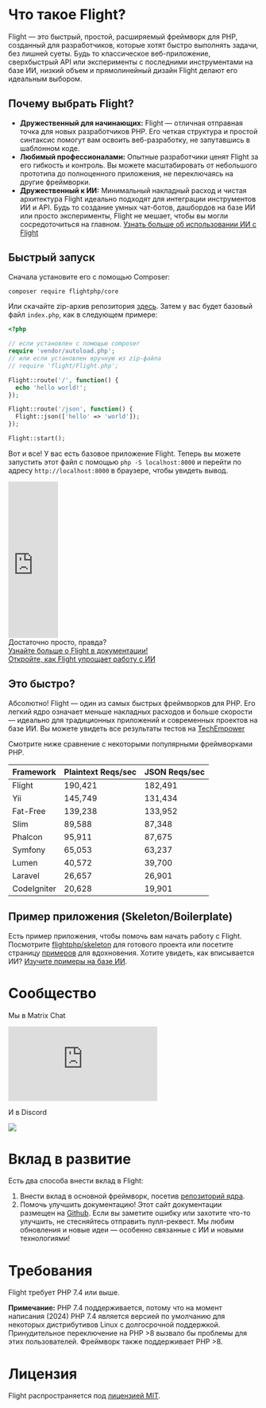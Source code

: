 # Что такое Flight?

Flight — это быстрый, простой, расширяемый фреймворк для PHP, созданный для разработчиков, которые хотят быстро выполнять задачи, без лишней суеты. Будь то классическое веб-приложение, сверхбыстрый API или эксперименты с последними инструментами на базе ИИ, низкий объем и прямолинейный дизайн Flight делают его идеальным выбором.

## Почему выбрать Flight?

- **Дружественный для начинающих:** Flight — отличная отправная точка для новых разработчиков PHP. Его четкая структура и простой синтаксис помогут вам освоить веб-разработку, не запутавшись в шаблонном коде.
- **Любимый профессионалами:** Опытные разработчики ценят Flight за его гибкость и контроль. Вы можете масштабировать от небольшого прототипа до полноценного приложения, не переключаясь на другие фреймворки.
- **Дружественный к ИИ:** Минимальный накладный расход и чистая архитектура Flight идеально подходят для интеграции инструментов ИИ и API. Будь то создание умных чат-ботов, дашбордов на базе ИИ или просто эксперименты, Flight не мешает, чтобы вы могли сосредоточиться на главном. [Узнать больше об использовании ИИ с Flight](/learn/ai)

## Быстрый запуск

Сначала установите его с помощью Composer:

```bash
composer require flightphp/core
```

Или скачайте zip-архив репозитория [здесь](https://github.com/flightphp/core). Затем у вас будет базовый файл `index.php`, как в следующем примере:

```php
<?php

// если установлен с помощью composer
require 'vendor/autoload.php';
// или если установлен вручную из zip-файла
// require 'flight/Flight.php';

Flight::route('/', function() {
  echo 'hello world!';
});

Flight::route('/json', function() {
  Flight::json(['hello' => 'world']);
});

Flight::start();
```

Вот и все! У вас есть базовое приложение Flight. Теперь вы можете запустить этот файл с помощью `php -S localhost:8000` и перейти по адресу `http://localhost:8000` в браузере, чтобы увидеть вывод.

<div class="flight-block-video">
  <div class="row">
    <div class="col-12 col-md-6 position-relative video-wrapper">
      <iframe class="video-bg" width="100vw" height="315" src="https://www.youtube.com/embed/VCztp1QLC2c?si=W3fSWEKmoCIlC7Z5" title="YouTube video player" frameborder="0" allow="accelerometer; autoplay; clipboard-write; encrypted-media; gyroscope; picture-in-picture; web-share" allowfullscreen></iframe>
    </div>
    <div class="col-12 col-md-6 text-center mt-5 pt-5">
      <span class="fligth-title-video">Достаточно просто, правда?</span>
      <br>
      <a href="https://docs.flightphp.com/learn">Узнайте больше о Flight в документации!</a>
      <br>
      <a href="/learn/ai" class="btn btn-primary mt-3">Откройте, как Flight упрощает работу с ИИ</a>
    </div>
  </div>
</div>

## Это быстро?

Абсолютно! Flight — один из самых быстрых фреймворков для PHP. Его легкий ядро означает меньше накладных расходов и больше скорости — идеально для традиционных приложений и современных проектов на базе ИИ. Вы можете увидеть все результаты тестов на [TechEmpower](https://www.techempower.com/benchmarks/#section=data-r18&hw=ph&test=frameworks)

Смотрите ниже сравнение с некоторыми популярными фреймворками PHP.

| Framework | Plaintext Reqs/sec | JSON Reqs/sec |
| --------- | ------------ | ------------ |
| Flight      | 190,421    | 182,491 |
| Yii         | 145,749    | 131,434 |
| Fat-Free    | 139,238    | 133,952 |
| Slim        | 89,588     | 87,348  |
| Phalcon     | 95,911     | 87,675  |
| Symfony     | 65,053     | 63,237  |
| Lumen       | 40,572     | 39,700  |
| Laravel     | 26,657     | 26,901  |
| CodeIgniter | 20,628     | 19,901  |

## Пример приложения (Skeleton/Boilerplate)

Есть пример приложения, чтобы помочь вам начать работу с Flight. Посмотрите [flightphp/skeleton](https://github.com/flightphp/skeleton) для готового проекта или посетите страницу [примеров](examples) для вдохновения. Хотите увидеть, как вписывается ИИ? [Изучите примеры на базе ИИ](/learn/ai).

# Сообщество

Мы в Matrix Chat

[![Matrix](https://img.shields.io/matrix/flight-php-framework%3Amatrix.org?server_fqdn=matrix.org&style=social&logo=matrix)](https://matrix.to/#/#flight-php-framework:matrix.org)

И в Discord

[![](https://dcbadge.limes.pink/api/server/https://discord.gg/Ysr4zqHfbX)](https://discord.gg/Ysr4zqHfbX)

# Вклад в развитие

Есть два способа внести вклад в Flight:

1. Внести вклад в основной фреймворк, посетив [репозиторий ядра](https://github.com/flightphp/core).
2. Помочь улучшить документацию! Этот сайт документации размещен на [Github](https://github.com/flightphp/docs). Если вы заметите ошибку или захотите что-то улучшить, не стесняйтесь отправить пулл-реквест. Мы любим обновления и новые идеи — особенно связанные с ИИ и новыми технологиями!

# Требования

Flight требует PHP 7.4 или выше.

**Примечание:** PHP 7.4 поддерживается, потому что на момент написания (2024) PHP 7.4 является версией по умолчанию для некоторых дистрибутивов Linux с долгосрочной поддержкой. Принудительное переключение на PHP >8 вызвало бы проблемы для этих пользователей. Фреймворк также поддерживает PHP >8.

# Лицензия

Flight распространяется под [лицензией MIT](https://github.com/flightphp/core/blob/master/LICENSE).